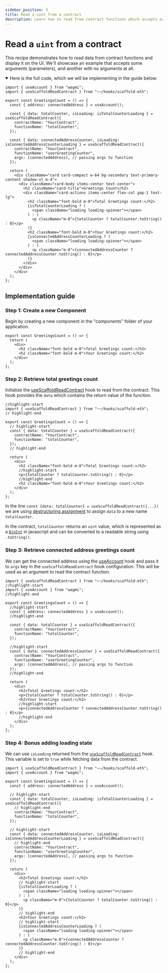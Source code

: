 ```yaml
---
sidebar_position: 3
title: Read a uint from a contract
description: Learn how to read from contract functions which accepts arguments / no arguments and display them on UI.
---
```


# Read a `uint` from a contract

This recipe demonstrates how to read data from contract functions and display it on the UI. We'll showcase an example that accepts some arguments (parameters), and another with no arguments at all.

<details open>
<summary>Here is the full code, which we will be implementing in the guide below:</summary>

```tsx title="components/GreetingsCount.tsx"
import { useAccount } from "wagmi";
import { useScaffoldReadContract } from "~~/hooks/scaffold-eth";

export const GreetingsCount = () => {
  const { address: connectedAddress } = useAccount();

  const { data: totalCounter, isLoading: isTotalCounterLoading } = useScaffoldReadContract({
    contractName: "YourContract",
    functionName: "totalCounter",
  });

  const { data: connectedAddressCounter, isLoading: isConnectedAddressCounterLoading } = useScaffoldReadContract({
    contractName: "YourContract",
    functionName: "userGreetingCounter",
    args: [connectedAddress], // passing args to function
  });

  return (
    <div className="card card-compact w-64 bg-secondary text-primary-content shadow-xl m-4">
      <div className="card-body items-center text-center">
        <h2 className="card-title">Greetings Count</h2>
        <div className="card-actions items-center flex-col gap-1 text-lg">
          <h2 className="font-bold m-0">Total Greetings count:</h2>
          {isTotalCounterLoading ? (
            <span className="loading loading-spinner"></span>
          ) : (
            <p className="m-0">{totalCounter ? totalCounter.toString() : 0}</p>
          )}
          <h2 className="font-bold m-0">Your Greetings count:</h2>
          {isConnectedAddressCounterLoading ? (
            <span className="loading loading-spinner"></span>
          ) : (
            <p className="m-0">{connectedAddressCounter ? connectedAddressCounter.toString() : 0}</p>
          )}
        </div>
      </div>
    </div>
  );
};
```

</details>

## Implementation guide

### Step 1: Create a new Component

Begin by creating a new component in the "components" folder of your application.

```tsx title="components/GreetingsCount.tsx"
export const GreetingsCount = () => {
  return (
    <div>
      <h2 className="font-bold m-0">Total Greetings count:</h2>
      <h2 className="font-bold m-0">Your Greetings count:</h2>
    </div>
  );
};
```

### Step 2: Retrieve total greetings count

Initialize the [useScaffoldReadContract](/hooks/useScaffoldReadContract) hook to read from the contract. This hook provides the `data` which contains the return value of the function.

```tsx title="components/GreetingsCount.tsx"
//highlight-start
import { useScaffoldReadContract } from "~~/hooks/scaffold-eth";
// highlight-end

export const GreetingsCount = () => {
  // highlight-start
  const { data: totalCounter } = useScaffoldReadContract({
    contractName: "YourContract",
    functionName: "totalCounter",
  });
  // highlight-end

  return (
    <div>
      <h2 className="font-bold m-0">Total Greetings count:</h2>
      //highlight-start
      <p>{totalCounter ? totalCounter.toString() : 0}</p>
      //highlight-end
      <h2 className="font-bold m-0">Your Greetings count:</h2>
    </div>
  );
};
```

In the line `const {data: totalCounter} = useScaffoldReadContract({...})` we are using [destructuring assignment](https://developer.mozilla.org/en-US/docs/Web/JavaScript/Reference/Operators/Destructuring_assignment) to assign `data` to a new name `totalCounter`.

In the contract, `totalCounter` returns an `uint` value, which is represented as a [`BigInt`](https://developer.mozilla.org/en-US/docs/Web/JavaScript/Reference/Global_Objects/BigInt) in javascript and can be converted to a readable string using `.toString()`.

### Step 3: Retrieve connected address greetings count

We can get the connected address using the [useAccount](https://wagmi.sh/react/api/hooks/useAccount) hook and pass it to `args` key in the `useScaffoldReadContract` hook configuration. This will be used as an argument to read the contract function.

```tsx title="components/GreetingsCount.tsx"
import { useScaffoldReadContract } from "~~/hooks/scaffold-eth";
//highlight-start
import { useAccount } from "wagmi";
//highlight-end

export const GreetingsCount = () => {
  //highlight-start
  const { address: connectedAddress } = useAccount();
  //highlight-end

  const { data: totalCounter } = useScaffoldReadContract({
    contractName: "YourContract",
    functionName: "totalCounter",
  });

  //highlight-start
  const { data: connectedAddressCounter } = useScaffoldReadContract({
    contractName: "YourContract",
    functionName: "userGreetingCounter",
    args: [connectedAddress], // passing args to function
  });
  //highlight-end

  return (
    <div>
      <h2>Total Greetings count:</h2>
      <p>{totalCounter ? totalCounter.toString() : 0}</p>
      <h2>Your Greetings count:</h2>
      //highlight-start
      <p>{connectedAddressCounter ? connectedAddressCounter.toString() : 0}</p>
      //highlight-end
    </div>
  );
};
```

### Step 4: Bonus adding loading state

We can use `isLoading` returned from the [`useScaffoldReadContract`](/hooks/usescaffoldreadcontract) hook. This variable is set to `true` while fetching data from the contract.

```tsx title="components/GreetingsCount.tsx"
import { useScaffoldReadContract } from "~~/hooks/scaffold-eth";
import { useAccount } from "wagmi";

export const GreetingsCount = () => {
  const { address: connectedAddress } = useAccount();

  // highlight-start
  const { data: totalCounter, isLoading: isTotalCounterLoading } = useScaffoldReadContract({
    // highlight-end
    contractName: "YourContract",
    functionName: "totalCounter",
  });

  // highlight-start
  const { data: connectedAddressCounter, isLoading: isConnectedAddressCounterLoading } = useScaffoldReadContract({
    // highlight-end
    contractName: "YourContract",
    functionName: "userGreetingCounter",
    args: [connectedAddress], // passing args to function
  });

  return (
    <div>
      <h2>Total Greetings count:</h2>
      // highlight-start
      {isTotalCounterLoading ? (
        <span className="loading loading-spinner"></span>
      ) : (
        <p className="m-0">{totalCounter ? totalCounter.toString() : 0}</p>
      )}
      // highlight-end
      <h2>Your Greetings count:</h2>
      // highlight-start
      {isConnectedAddressCounterLoading ? (
        <span className="loading loading-spinner"></span>
      ) : (
        <p className="m-0">{connectedAddressCounter ? connectedAddressCounter.toString() : 0}</p>
      )}
      // highlight-end
    </div>
  );
};
```
